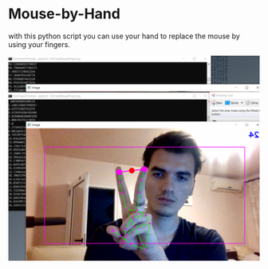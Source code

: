 # Mouse-by-Hand
with this python script you can use your hand to replace the mouse by using your fingers.


<img src="https://github.com/DreadPirate09/Mouse-by-Hand/blob/main/sample.png" >

